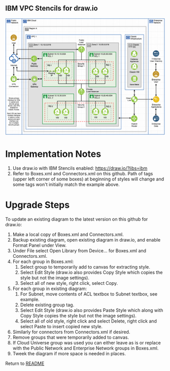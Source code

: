 ## IBM VPC Stencils for draw.io

![VPCExperience](/images/ibm_vpc_architecture_drawio.png)

# Implementation Notes

1. Use draw.io with IBM Stencils enabled:  https://draw.io/?libs=ibm
2. Refer to Boxes.xml and Connectors.xml on this github. Path of tags (upper left corner of some boxes) at beginning of styles will change and some tags won't initially match the example above.

# Upgrade Steps

To update an existing diagram to the latest version on this github for draw.io:
1. Make a local copy of Boxes.xml and Connectors.xml. 
2. Backup existing diagram, open existing diagram in draw.io, and enable Format Panel under View.
3. Under File select Open Library from Device... for Boxes.xml and Connectors.xml.
4. For each group in Boxes.xml: 
    1. Select group to temporarily add to canvas for extracting style.
    2. Select Edit Style (draw.io also provides Copy Style which copies the style but not the image settings).
    3. Select all of new style, right click, select Copy.
5. For each group in existing diagram: 
    1. For Subnet, move contents of ACL textbox to Subnet textbox, see example.
    2. Delete existing group tag.
    3. Select Edit Style (draw.io also provides Paste Style which along with Copy Style copies the style but not the image settings).
    4. Select all of old style, right click and select Delete, right click and select Paste to insert copied new style.
6. Similarly for connectors from Connectors.xml if desired.
7. Remove groups that were temporarily added to canvas.
8. If Cloud Universe group was used you can either leave as is or replace with the Public Network and Enterprise Network groups in Boxes.xml.
9. Tweek the diagram if more space is needed in places.

Return to [README](/README.md)
